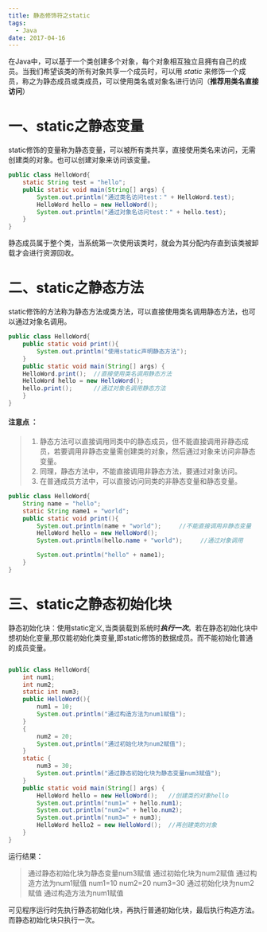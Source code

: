 ```yaml
---
title: 静态修饰符之static
tags:
  - Java
date: 2017-04-16
---
```



在Java中，可以基于一个类创建多个对象，每个对象相互独立且拥有自己的成员。当我们希望该类的所有对象共享一个成员时，可以用 *static* 来修饰一个成员，称之为静态成员或类成员，可以使用类名或对象名进行访问（**推荐用类名直接访问**）
<!-- more -->
# 一、static之静态变量
static修饰的变量称为静态变量，可以被所有类共享，直接使用类名来访问，无需创建类的对象。也可以创建对象来访问该变量。

```java
public class HelloWord{
	static String test = "hello";
    public static void main(String[] args) {
		System.out.println("通过类名访问test：" + HelloWord.test);
		HelloWord hello = new HelloWord();
		System.out.println("通过对象名访问test：" + hello.test);
	}
}
```

静态成员属于整个类，当系统第一次使用该类时，就会为其分配内存直到该类被卸载才会进行资源回收。
# 二、static之静态方法
static修饰的方法称为静态方法或类方法，可以直接使用类名调用静态方法，也可以通过对象名调用。

```java
public class HelloWord{
	public static void print(){
		System.out.println("使用static声明静态方法");
	}
	public static void main(String[] args) {
	HelloWord.print();  //直接使用类名调用静态方法
	HelloWord hello = new HelloWord();
	hello.print();      //通过对象名调用静态方法
	}
}
```
#### 注意点 ：

> 1. 静态方法可以直接调用同类中的静态成员，但不能直接调用非静态成员，若要调用非静态变量需创建类的对象，然后通过对象来访问非静态变量。
> 2. 同理，静态方法中，不能直接调用非静态方法，要通过对象访问。
> 3. 在普通成员方法中，可以直接访问同类的非静态变量和静态变量。
 
```java
public class HelloWord{
	String name = "hello";
	static String name1 = "world";
	public static void print(){
		System.out.println(name + "world");     //不能直接调用非静态变量
		HelloWord hello = new HelloWord();
		System.out.println(hello.name + "world");     //通过对象调用

		System.out.println("hello" + name1);
	}
}
```

# 三、static之静态初始化块
静态初始化块：使用static定义,当类装载到系统时***执行一次***。若在静态初始化块中想初始化变量,那仅能初始化类变量,即static修饰的数据成员。而不能初始化普通的成员变量。

```java

public class HelloWord{
	int num1;
	int num2;
	static int num3;
	public HelloWord(){
		num1 = 10;
		System.out.println("通过构造方法为num1赋值");
	}
	{
		num2 = 20;
		System.out,println("通过初始化块为num2赋值");
	}
	static {
		num3 = 30;
		System.out.println("通过静态初始化块为静态变量num3赋值");
	}
	public static void main(String[] args) {
		HelloWord hello = new HelloWord();   //创建类的对象hello
		System.out.println("num1=" + hello.num1);
		System.out.println("num2=" + hello.num2);
		System.out.println("num3=" + num3);
		HelloWord hello2 = new HelloWord();  //再创建类的对象
	}
}
```

运行结果：
> 通过静态初始化块为静态变量num3赋值
> 通过初始化块为num2赋值
> 通过构造方法为num1赋值
> num1=10
> num2=20
> num3=30
> 通过初始化块为num2赋值
> 通过构造方法为num1赋值

可见程序运行时先执行静态初始化块，再执行普通初始化块，最后执行构造方法。而静态初始化块只执行一次。



	




